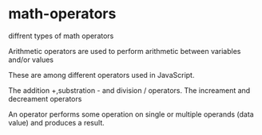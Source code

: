 # math-operators

diffrent types of math operators

Arithmetic operators are used to perform arithmetic between variables and/or values

These are among different operators used in JavaScript.

The addition +,substration - and division / operators.
The increament and decreament operators

An operator performs some operation on single or multiple operands (data value) and produces a result.
